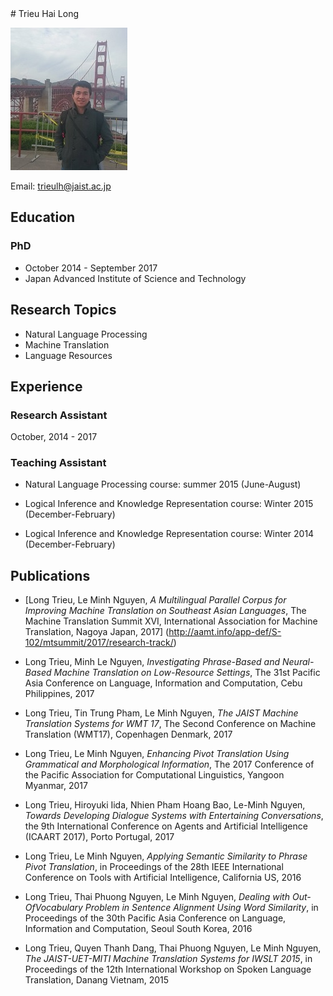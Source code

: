 
<markdown>
# Trieu Hai Long

![Image](/img/long-trieu.jpg)

Email: trieulh@jaist.ac.jp


## Education
    
### PhD
- October 2014 - September 2017
- Japan Advanced Institute of Science and Technology

## Research Topics

- Natural Language Processing
- Machine Translation
- Language Resources

## Experience

### Research Assistant

October, 2014 - 2017

### Teaching Assistant

- Natural Language Processing course: summer 2015 (June-August)
    
- Logical Inference and Knowledge Representation course: Winter 2015 (December-February)
    
- Logical Inference and Knowledge Representation course: Winter 2014 (December-February)

## Publications

- [Long Trieu, Le Minh Nguyen, *A Multilingual Parallel Corpus for Improving Machine Translation on Southeast Asian Languages*, The Machine Translation Summit XVI, International Association for Machine Translation, Nagoya Japan, 2017] (http://aamt.info/app-def/S-102/mtsummit/2017/research-track/)
    
- Long Trieu, Minh Le Nguyen, *Investigating Phrase-Based and Neural-Based Machine Translation on Low-Resource Settings*, The 31st Pacific Asia Conference on Language, Information and Computation, Cebu Philippines, 2017
    
- Long Trieu, Tin Trung Pham, Le Minh Nguyen, *The JAIST Machine Translation Systems for WMT 17*, The Second Conference on Machine Translation (WMT17), Copenhagen Denmark, 2017
    
- Long Trieu, Le Minh Nguyen, *Enhancing Pivot Translation Using Grammatical and Morphological Information*, The 2017 Conference of the Pacific Association for Computational Linguistics, Yangoon Myanmar, 2017

- Long Trieu, Hiroyuki Iida, Nhien Pham Hoang Bao, Le-Minh Nguyen, *Towards Developing Dialogue Systems with Entertaining Conversations*, the 9th International Conference on Agents and Artificial Intelligence (ICAART 2017), Porto Portugal, 2017
  
- Long Trieu, Le Minh Nguyen, *Applying Semantic Similarity to Phrase Pivot Translation*, in Proceedings of the 28th IEEE International Conference on Tools with Artificial Intelligence, California US, 2016

- Long Trieu, Thai Phuong Nguyen, Le Minh Nguyen, *Dealing with Out-OfVocabulary Problem in Sentence Alignment Using Word Similarity*, in Proceedings of the 30th Pacific Asia Conference on Language, Information and Computation, Seoul South Korea, 2016
    
- Long Trieu, Quyen Thanh Dang, Thai Phuong Nguyen, Le Minh Nguyen, *The JAIST-UET-MITI Machine Translation Systems for IWSLT 2015*, in Proceedings of the 12th International Workshop on Spoken Language Translation, Danang Vietnam, 2015

</markdown>
